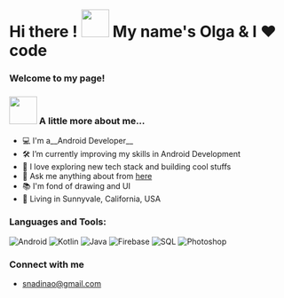 # __Hi there ! <img src="https://media.giphy.com/media/mGcNjsfWAjY5AEZNw6/giphy.gif" width="50"> My name's Olga & I ❤️ code</h1>__
### Welcome to my page!

### <img src="https://media.giphy.com/media/VgCDAzcKvsR6OM0uWg/giphy.gif" width="50"> A little more about me...
- 💻 I'm a__Android Developer__
- 🛠  I’m currently improving my skills in Android Development
- 🌱 I love exploring new tech stack and building cool stuffs
- 💬 Ask me anything about from <a href="https://github.com/OlgaSnadina222/OlgaSnadina222/issues" title="Issues">here</a>
- 📚 I'm fond of drawing and UI
- 📌 Living in Sunnyvale, California, USA

### Languages and Tools:
![Android](https://img.shields.io/badge/Android-3DDC84?style=for-the-badge&logo=android&logoColor=white)
![Kotlin](https://img.shields.io/badge/Kotlin-9d38f3?&style=for-the-badge&logo=kotlin&logoColor=white)
![Java](https://img.shields.io/badge/Java-ED8B00?style=for-the-badge&logo=java&logoColor=white)
![Firebase](https://img.shields.io/badge/-Firebase-090909?style=for-the-badge&logo=firebase&logoColor=F8C52C)
![SQL](https://img.shields.io/badge/SQLite-07405E?style=for-the-badge&logo=sqlite&logoColor=white)
![Photoshop](https://img.shields.io/badge/Photoshop-406eb7?style=for-the-badge&logo=photoshop&logoColor=white)
 
### Connect with me
- snadinao@gmail.com


